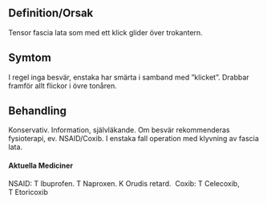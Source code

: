 ## Definition/Orsak

Tensor fascia lata som med ett klick glider över trokantern.

## Symtom

I regel inga besvär, enstaka har smärta i samband med ”klicket”. Drabbar framför allt flickor i övre tonåren.

## Behandling

Konservativ. Information, självläkande. Om besvär rekommenderas fysioterapi, ev. NSAID/Coxib. I enstaka fall operation med klyvning av fascia lata.

#### Aktuella Mediciner

NSAID: T Ibuprofen. T Naproxen. K Orudis retard.
 Coxib: T Celecoxib, T Etoricoxib 

